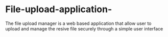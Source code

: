 # File-upload-application-
The file upload manager is a web based application that allow user to upload and manage the resive file securely through a simple user interface 
